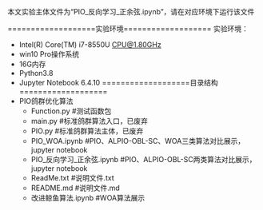 本文实验主体文件为“PIO_反向学习_正余弦.ipynb”，请在对应环境下运行该文件

===================实验环境===================
实验环境：
 - Intel(R) Core(TM) i7-8550U CPU@1.80GHz 
 - win10 Pro操作系统
 - 16G内存
 - Python3.8
 - Jupyter Notebook 6.4.10
===================目录结构===================
- PIO鸽群优化算法
	- Function.py                  #测试函数包
	- main.py                      #标准鸽群算法入口，已废弃
	- PIO.py                       #标准鸽群算法主体，已废弃
	- PIO_WOA.ipynb                #PIO、ALPIO-OBL-SC、WOA三类算法对比展示，jupyter notebook
	- PIO_反向学习_正余弦.ipynb    #PIO、ALPIO-OBL-SC两类算法对比展示，jupyter notebook
	- ReadMe.txt                   #说明文件.txt
	- README.md                    #说明文件.md
	- 改进鲸鱼算法.ipynb           #WOA算法展示
	